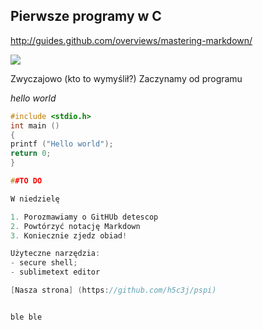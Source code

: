 ## Pierwsze programy w C

http://guides.github.com/overviews/mastering-markdown/

![](http://upload.wikimedia.org/wikipedia/commons/c/c6/Dennis_MacAlistair_Ritchie.jpg)

Zwyczajowo (kto to wymyślił?) Zaczynamy od programu

*hello world*
```c
#include <stdio.h>
int main ()
{
printf ("Hello world");
return 0;
}

##TO DO

W niedzielę

1. Porozmawiamy o GitHUb detescop
2. Powtórzyć notację Markdown
3. Koniecznie zjedz obiad!

Użyteczne narzędzia:
- secure shell;
- sublimetext editor

[Nasza strona] (https://github.com/h5c3j/pspi)


ble ble
